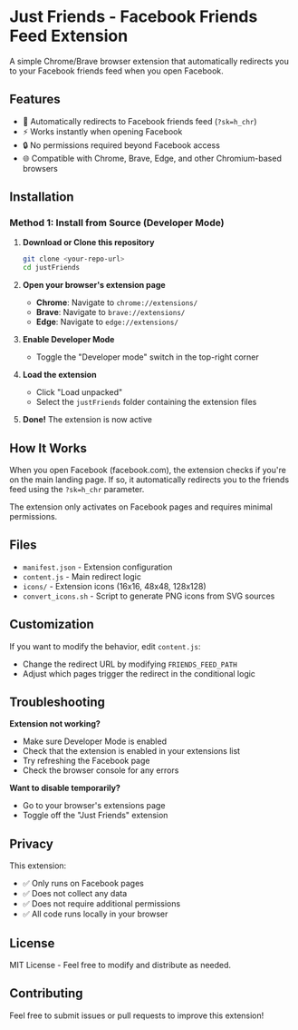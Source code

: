 # Just Friends - Facebook Friends Feed Extension

A simple Chrome/Brave browser extension that automatically redirects you to your Facebook friends feed when you open Facebook.

## Features

- 🎯 Automatically redirects to Facebook friends feed (`?sk=h_chr`)
- ⚡ Works instantly when opening Facebook
- 🔒 No permissions required beyond Facebook access
- 🌐 Compatible with Chrome, Brave, Edge, and other Chromium-based browsers

## Installation

### Method 1: Install from Source (Developer Mode)

1. **Download or Clone this repository**
   ```bash
   git clone <your-repo-url>
   cd justFriends
   ```

2. **Open your browser's extension page**
   - **Chrome**: Navigate to `chrome://extensions/`
   - **Brave**: Navigate to `brave://extensions/`
   - **Edge**: Navigate to `edge://extensions/`

3. **Enable Developer Mode**
   - Toggle the "Developer mode" switch in the top-right corner

4. **Load the extension**
   - Click "Load unpacked"
   - Select the `justFriends` folder containing the extension files

5. **Done!** The extension is now active

## How It Works

When you open Facebook (facebook.com), the extension checks if you're on the main landing page. If so, it automatically redirects you to the friends feed using the `?sk=h_chr` parameter.

The extension only activates on Facebook pages and requires minimal permissions.

## Files

- `manifest.json` - Extension configuration
- `content.js` - Main redirect logic
- `icons/` - Extension icons (16x16, 48x48, 128x128)
- `convert_icons.sh` - Script to generate PNG icons from SVG sources

## Customization

If you want to modify the behavior, edit `content.js`:

- Change the redirect URL by modifying `FRIENDS_FEED_PATH`
- Adjust which pages trigger the redirect in the conditional logic

## Troubleshooting

**Extension not working?**
- Make sure Developer Mode is enabled
- Check that the extension is enabled in your extensions list
- Try refreshing the Facebook page
- Check the browser console for any errors

**Want to disable temporarily?**
- Go to your browser's extensions page
- Toggle off the "Just Friends" extension

## Privacy

This extension:
- ✅ Only runs on Facebook pages
- ✅ Does not collect any data
- ✅ Does not require additional permissions
- ✅ All code runs locally in your browser

## License

MIT License - Feel free to modify and distribute as needed.

## Contributing

Feel free to submit issues or pull requests to improve this extension!
